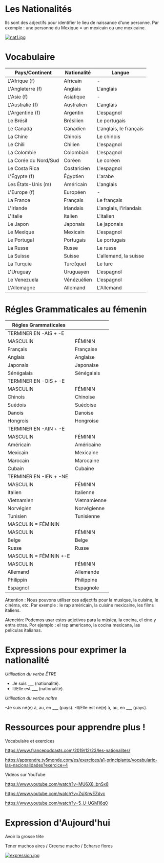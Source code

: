 # Les Nationalités
Ils sont des adjectifs pour identifier le lieu de naissance d'une personne. Par exemple : une personne du Mexique = un mexicain ou une mexicaine. 

[![nat1.jpg](https://i.postimg.cc/Y9wB8cSs/nat1.jpg)](https://postimg.cc/R3GYVDK7) 
# Vocabulaire 

| Pays/Continent | Nationalité | Langue |
| ------------- | ------------- | ------------- |
| L'Afrique (f) | Africain | - |
| L'Angleterre (f) | Anglais | L'anglais |
| L'Asie (f) | Asiatique  | - |
| L'Australie (f) | Australien  | L'anglais |
| L'Argentine (f) | Argentin  | L'espagnol |
| Le Brésil | Brésilien  | Le portugais |
| Le Canada | Canadien  | L'anglais, le français |
| La Chine | Chinois  | Le chinois |
| Le Chili | Chilien | L'espagnol |
| La Colombie | Colombian | L'espagnol |
| La Corée du Nord/Sud | Coréen | Le coréen |
| Le Costa Rica  | Costaricien  | L'espagnol |
| L'Égypte (f) | Égyptien | L'arabe |
| Les États-Unis (m) | Américain | L'anglais |
| L'Europe (f) | Européen | - |
| La France | Français | Le français |
| L'Irlande | Irlandais | L'anglais, l'irlandais |
| L'Italie | Italien | L'italien |
| Le Japon | Japonais | Le japonais |
| Le Mexique | Mexicain | L'espagnol |
| Le Portugal | Portugais | Le portugais |
| La Russe | Russe | Le russe |
| La Suisse | Suisse | L'allemand, la suisse |
| La Turquie | Turc(que) | Le turc |
| L'Uruguay | Uruguayen | L'espagnol |
| Le Venezuela | Vénézuélien | L'espagnol |
| L'Allemagne | Allemand | L'Allemand |
# Régles Grammaticales au fémenin
| Régles Grammaticales |  |
| ------------- | ------------- |
| TERMINER EN -AIS + -E |
| MASCULIN | FÉMININ |
| Français | Française |
| Anglais | Anglaise |
| Japonais | Japonaise|
| Sénégalais | Sénégalais |
| TERMINER EN -OIS + -E|
| MASCULIN  | FÉMININ |
| Chinois | Chinoise |
| Suédois | Suédoise |
| Danois | Danoise |
| Hongrois | Hongroise |
| TERMINER EN -AIN + -E|
| MASCULIN  | FÉMININ |
| Américain | Américaine |
| Mexicain | Mexicaine |
| Marocain | Marocaine |
| Cubain | Cubaine |
| TERMINER EN -IEN + -NE|
| MASCULIN  | FÉMININ |
| Italien | Italienne | 
| Vietnamien | Vietnamienne |
| Norvégien | Norvégienne |
| Tunisien | Tunisienne | 
| MASCULIN = FÉMININ |
| MASCULIN  | FÉMININ |
| Belge | Belge |
| Russe | Russe | 
| MASCULIN = FÉMININ +-E |
| MASCULIN  | FÉMININ |
| Allemand | Allemande| 
| Philippin | Philippine |
| Espagnol | Espagnole |


Attention : Nous pouvons utiliser ces adjectifs pour la musique, la cuisine, le cinéma, etc. Par exemple : le rap américain, la cuisine mexicaine, les films italiens. 

Atención: Podemos usar estos adjetivos para la música, la cocina, el cine y entra otras. Por ejemplo : el rap americano, la cocina mexicana, las películas italianas. 
# Expressions pour exprimer la nationalité  
*Utilisation du verbe ÊTRE*
- Je suis ___ (nationalité).
- Il/Elle est ___ (nationalité).

*Utilisation du verbe naître*

-Je suis né(e) à, au, en ___ (pays).
-Il/Elle est né(e) à, au, en ___ (pays).
# Ressources pour apprendre plus ! 
Vocabulaire et exercices

https://www.francepodcasts.com/2019/12/23/les-nationalites/

https://apprendre.tv5monde.com/es/exercices/a1-principiante/vocabulario-las-nacionalidades?exercice=4 

Vidéos sur YouTube 

https://www.youtube.com/watch?v=MU6X8_bnSx8 

https://www.youtube.com/watch?v=ZsjXrwEZdvc 

https://www.youtube.com/watch?v=5_U-UGM16q0 

# Expression d'Aujourd'hui
Avoir la grosse tête 

Tener muchos aires / Creerse mucho / Echarse flores 

[![expression.jpg](https://i.postimg.cc/hGcK4hJp/expression.jpg)](https://postimg.cc/87K2tpm6) 
